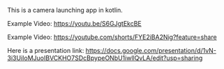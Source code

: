 This is a camera launching app in kotlin.

Example Video: 
https://youtu.be/S6GJgtEkcBE

Example Video: 
https://youtube.com/shorts/FYE2iBA2Nig?feature=share 


Here is a presentation link: https://docs.google.com/presentation/d/1vN-3i3UiIoMJuoIBVCKHO7SDcBpypeONbU1iwllQvLA/edit?usp=sharing
